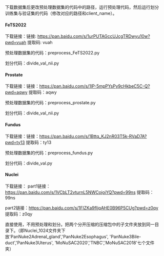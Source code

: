 下载数据集后更改预处理数据集的代码中的路径，运行预处理代码，然后运行划分训练集与验证集的代码（修改对应的路径和client_name）。

#### FeTS2022
下载链接：链接: https://pan.baidu.com/s/1urPUTAGccUJcgTRDwyu10w?pwd=vuah 提取码: vuah

预处理数据集的代码：preprocess_FeTS2022.py

划分代码：divide_val_nii.py

#### Prostate
下载链接：链接：https://pan.baidu.com/s/1lP-5mpPYsPy9cHkbeC5C-Q?pwd=aqwy 提取码：aqwy 

预处理数据集的代码：preprocess_prostate.py

划分代码：divide_val_nii.py

#### Fundus
下载链接：链接：https://pan.baidu.com/s/1Bttq_KJ2nR03T5k-RVaD7A?pwd=ty13 提取码：ty13

预处理数据集的代码：preprocess_fundus.py

划分代码：divide_val.py

#### Nuclei
下载链接：
part1链接：https://pan.baidu.com/s/1VCbLT2vturnL5NWCojojYQ?pwd=99ns 提取码：99ns

part2链接：https://pan.baidu.com/s/1FIZKa9fIjqAHE0B96P5CUg?pwd=z0qy 提取码：z0qy

直接使用，不用预处理和划分。把两个分开压缩的压缩包中的子文件夹放到同一目录下。（即Nuclei_1024文件夹下放'PanNuke2Adrenal_gland','PanNuke2Esophagus', 'PanNuke3Bile-duct','PanNuke3Uterus', 'MoNuSAC2020','TNBC','MoNuSAC2018'七个文件夹）